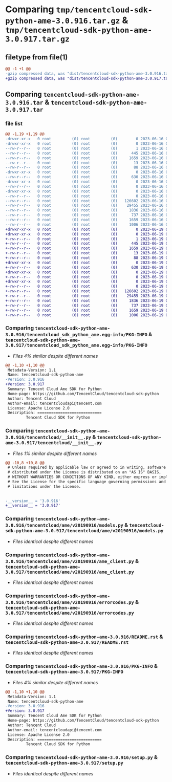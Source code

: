 # Comparing `tmp/tencentcloud-sdk-python-ame-3.0.916.tar.gz` & `tmp/tencentcloud-sdk-python-ame-3.0.917.tar.gz`

## filetype from file(1)

```diff
@@ -1 +1 @@
-gzip compressed data, was "dist/tencentcloud-sdk-python-ame-3.0.916.tar", last modified: Fri Jun 16 00:26:03 2023, max compression
+gzip compressed data, was "dist/tencentcloud-sdk-python-ame-3.0.917.tar", last modified: Mon Jun 19 00:16:55 2023, max compression
```

## Comparing `tencentcloud-sdk-python-ame-3.0.916.tar` & `tencentcloud-sdk-python-ame-3.0.917.tar`

### file list

```diff
@@ -1,19 +1,19 @@
-drwxr-xr-x   0 root         (0) root         (0)        0 2023-06-16 00:26:03.000000 tencentcloud-sdk-python-ame-3.0.916/
-drwxr-xr-x   0 root         (0) root         (0)        0 2023-06-16 00:26:03.000000 tencentcloud-sdk-python-ame-3.0.916/tencentcloud_sdk_python_ame.egg-info/
--rw-r--r--   0 root         (0) root         (0)        1 2023-06-16 00:26:03.000000 tencentcloud-sdk-python-ame-3.0.916/tencentcloud_sdk_python_ame.egg-info/dependency_links.txt
--rw-r--r--   0 root         (0) root         (0)      445 2023-06-16 00:26:03.000000 tencentcloud-sdk-python-ame-3.0.916/tencentcloud_sdk_python_ame.egg-info/SOURCES.txt
--rw-r--r--   0 root         (0) root         (0)     1659 2023-06-16 00:26:03.000000 tencentcloud-sdk-python-ame-3.0.916/tencentcloud_sdk_python_ame.egg-info/PKG-INFO
--rw-r--r--   0 root         (0) root         (0)       13 2023-06-16 00:26:03.000000 tencentcloud-sdk-python-ame-3.0.916/tencentcloud_sdk_python_ame.egg-info/top_level.txt
--rw-r--r--   0 root         (0) root         (0)       88 2023-06-16 00:26:03.000000 tencentcloud-sdk-python-ame-3.0.916/setup.cfg
-drwxr-xr-x   0 root         (0) root         (0)        0 2023-06-16 00:26:03.000000 tencentcloud-sdk-python-ame-3.0.916/tencentcloud/
--rw-r--r--   0 root         (0) root         (0)      630 2023-06-16 00:26:03.000000 tencentcloud-sdk-python-ame-3.0.916/tencentcloud/__init__.py
-drwxr-xr-x   0 root         (0) root         (0)        0 2023-06-16 00:26:03.000000 tencentcloud-sdk-python-ame-3.0.916/tencentcloud/ame/
--rw-r--r--   0 root         (0) root         (0)        0 2023-06-16 00:26:03.000000 tencentcloud-sdk-python-ame-3.0.916/tencentcloud/ame/__init__.py
-drwxr-xr-x   0 root         (0) root         (0)        0 2023-06-16 00:26:03.000000 tencentcloud-sdk-python-ame-3.0.916/tencentcloud/ame/v20190916/
--rw-r--r--   0 root         (0) root         (0)        0 2023-06-16 00:26:03.000000 tencentcloud-sdk-python-ame-3.0.916/tencentcloud/ame/v20190916/__init__.py
--rw-r--r--   0 root         (0) root         (0)   126602 2023-06-16 00:26:03.000000 tencentcloud-sdk-python-ame-3.0.916/tencentcloud/ame/v20190916/models.py
--rw-r--r--   0 root         (0) root         (0)    29455 2023-06-16 00:26:03.000000 tencentcloud-sdk-python-ame-3.0.916/tencentcloud/ame/v20190916/ame_client.py
--rw-r--r--   0 root         (0) root         (0)     1836 2023-06-16 00:26:03.000000 tencentcloud-sdk-python-ame-3.0.916/tencentcloud/ame/v20190916/errorcodes.py
--rw-r--r--   0 root         (0) root         (0)      737 2023-06-16 00:26:03.000000 tencentcloud-sdk-python-ame-3.0.916/README.rst
--rw-r--r--   0 root         (0) root         (0)     1659 2023-06-16 00:26:03.000000 tencentcloud-sdk-python-ame-3.0.916/PKG-INFO
--rw-r--r--   0 root         (0) root         (0)     1006 2023-06-16 00:26:03.000000 tencentcloud-sdk-python-ame-3.0.916/setup.py
+drwxr-xr-x   0 root         (0) root         (0)        0 2023-06-19 00:16:55.000000 tencentcloud-sdk-python-ame-3.0.917/
+drwxr-xr-x   0 root         (0) root         (0)        0 2023-06-19 00:16:55.000000 tencentcloud-sdk-python-ame-3.0.917/tencentcloud_sdk_python_ame.egg-info/
+-rw-r--r--   0 root         (0) root         (0)        1 2023-06-19 00:16:55.000000 tencentcloud-sdk-python-ame-3.0.917/tencentcloud_sdk_python_ame.egg-info/dependency_links.txt
+-rw-r--r--   0 root         (0) root         (0)      445 2023-06-19 00:16:55.000000 tencentcloud-sdk-python-ame-3.0.917/tencentcloud_sdk_python_ame.egg-info/SOURCES.txt
+-rw-r--r--   0 root         (0) root         (0)     1659 2023-06-19 00:16:55.000000 tencentcloud-sdk-python-ame-3.0.917/tencentcloud_sdk_python_ame.egg-info/PKG-INFO
+-rw-r--r--   0 root         (0) root         (0)       13 2023-06-19 00:16:55.000000 tencentcloud-sdk-python-ame-3.0.917/tencentcloud_sdk_python_ame.egg-info/top_level.txt
+-rw-r--r--   0 root         (0) root         (0)       88 2023-06-19 00:16:55.000000 tencentcloud-sdk-python-ame-3.0.917/setup.cfg
+drwxr-xr-x   0 root         (0) root         (0)        0 2023-06-19 00:16:55.000000 tencentcloud-sdk-python-ame-3.0.917/tencentcloud/
+-rw-r--r--   0 root         (0) root         (0)      630 2023-06-19 00:16:55.000000 tencentcloud-sdk-python-ame-3.0.917/tencentcloud/__init__.py
+drwxr-xr-x   0 root         (0) root         (0)        0 2023-06-19 00:16:55.000000 tencentcloud-sdk-python-ame-3.0.917/tencentcloud/ame/
+-rw-r--r--   0 root         (0) root         (0)        0 2023-06-19 00:16:55.000000 tencentcloud-sdk-python-ame-3.0.917/tencentcloud/ame/__init__.py
+drwxr-xr-x   0 root         (0) root         (0)        0 2023-06-19 00:16:55.000000 tencentcloud-sdk-python-ame-3.0.917/tencentcloud/ame/v20190916/
+-rw-r--r--   0 root         (0) root         (0)        0 2023-06-19 00:16:55.000000 tencentcloud-sdk-python-ame-3.0.917/tencentcloud/ame/v20190916/__init__.py
+-rw-r--r--   0 root         (0) root         (0)   126602 2023-06-19 00:16:55.000000 tencentcloud-sdk-python-ame-3.0.917/tencentcloud/ame/v20190916/models.py
+-rw-r--r--   0 root         (0) root         (0)    29455 2023-06-19 00:16:55.000000 tencentcloud-sdk-python-ame-3.0.917/tencentcloud/ame/v20190916/ame_client.py
+-rw-r--r--   0 root         (0) root         (0)     1836 2023-06-19 00:16:55.000000 tencentcloud-sdk-python-ame-3.0.917/tencentcloud/ame/v20190916/errorcodes.py
+-rw-r--r--   0 root         (0) root         (0)      737 2023-06-19 00:16:55.000000 tencentcloud-sdk-python-ame-3.0.917/README.rst
+-rw-r--r--   0 root         (0) root         (0)     1659 2023-06-19 00:16:55.000000 tencentcloud-sdk-python-ame-3.0.917/PKG-INFO
+-rw-r--r--   0 root         (0) root         (0)     1006 2023-06-19 00:16:55.000000 tencentcloud-sdk-python-ame-3.0.917/setup.py
```

### Comparing `tencentcloud-sdk-python-ame-3.0.916/tencentcloud_sdk_python_ame.egg-info/PKG-INFO` & `tencentcloud-sdk-python-ame-3.0.917/tencentcloud_sdk_python_ame.egg-info/PKG-INFO`

 * *Files 4% similar despite different names*

```diff
@@ -1,10 +1,10 @@
 Metadata-Version: 1.1
 Name: tencentcloud-sdk-python-ame
-Version: 3.0.916
+Version: 3.0.917
 Summary: Tencent Cloud Ame SDK for Python
 Home-page: https://github.com/TencentCloud/tencentcloud-sdk-python
 Author: Tencent Cloud
 Author-email: tencentcloudapi@tencent.com
 License: Apache License 2.0
 Description: ============================
         Tencent Cloud SDK for Python
```

### Comparing `tencentcloud-sdk-python-ame-3.0.916/tencentcloud/__init__.py` & `tencentcloud-sdk-python-ame-3.0.917/tencentcloud/__init__.py`

 * *Files 1% similar despite different names*

```diff
@@ -10,8 +10,8 @@
 # Unless required by applicable law or agreed to in writing, software
 # distributed under the License is distributed on an "AS IS" BASIS,
 # WITHOUT WARRANTIES OR CONDITIONS OF ANY KIND, either express or implied.
 # See the License for the specific language governing permissions and
 # limitations under the License.
 
 
-__version__ = '3.0.916'
+__version__ = '3.0.917'
```

### Comparing `tencentcloud-sdk-python-ame-3.0.916/tencentcloud/ame/v20190916/models.py` & `tencentcloud-sdk-python-ame-3.0.917/tencentcloud/ame/v20190916/models.py`

 * *Files identical despite different names*

### Comparing `tencentcloud-sdk-python-ame-3.0.916/tencentcloud/ame/v20190916/ame_client.py` & `tencentcloud-sdk-python-ame-3.0.917/tencentcloud/ame/v20190916/ame_client.py`

 * *Files identical despite different names*

### Comparing `tencentcloud-sdk-python-ame-3.0.916/tencentcloud/ame/v20190916/errorcodes.py` & `tencentcloud-sdk-python-ame-3.0.917/tencentcloud/ame/v20190916/errorcodes.py`

 * *Files identical despite different names*

### Comparing `tencentcloud-sdk-python-ame-3.0.916/README.rst` & `tencentcloud-sdk-python-ame-3.0.917/README.rst`

 * *Files identical despite different names*

### Comparing `tencentcloud-sdk-python-ame-3.0.916/PKG-INFO` & `tencentcloud-sdk-python-ame-3.0.917/PKG-INFO`

 * *Files 4% similar despite different names*

```diff
@@ -1,10 +1,10 @@
 Metadata-Version: 1.1
 Name: tencentcloud-sdk-python-ame
-Version: 3.0.916
+Version: 3.0.917
 Summary: Tencent Cloud Ame SDK for Python
 Home-page: https://github.com/TencentCloud/tencentcloud-sdk-python
 Author: Tencent Cloud
 Author-email: tencentcloudapi@tencent.com
 License: Apache License 2.0
 Description: ============================
         Tencent Cloud SDK for Python
```

### Comparing `tencentcloud-sdk-python-ame-3.0.916/setup.py` & `tencentcloud-sdk-python-ame-3.0.917/setup.py`

 * *Files identical despite different names*

